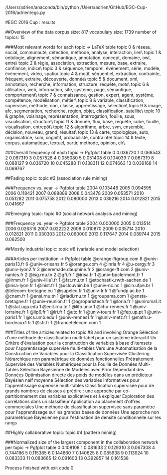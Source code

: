 /Users/adrien/anaconda/bin/python /Users/adrien/GitHub/EGC-Cup-2016/adrien/egc.py

#EGC 2016 Cup : results

##Overview of the data
corpus size: 817
vocabulary size: 1739
number of topics: 15

###Most relevant words for each topic -> LaTeX table
topic 0 & réseau, social, communauté, détection, méthode, analyse, interaction, lien\\
topic 1 & ontologie, alignement, sémantique, annotation, concept, domaine, owl, entre\\
topic 2 & règle, association, extraction, mesure, base, extraire, confiance, indice\\
topic 3 & séquence, temporel, événement, série, modèle, évènement, vidéo, spatio\\
topic 4 & motif, séquentiel, extraction, contrainte, fréquent, extraire, découverte, donnée\\
topic 5 & document, xml, annotation, recherche, information, structure, requête, mots\\
topic 6 & utilisateur, web, information, site, système, page, sémantique, comportement\\
topic 7 & connaissance, gestion, expert, agent, système, compétence, modélisation, métier\\
topic 8 & variable, classification, superviser, méthode, non, classe, apprentissage, sélection\\
topic 9 & image, afc, segmentation, recherche, région, objet, classification, satellite\\
topic 10 & graphe, voisinage, représentation, interrogation, fouille, sous, visualisation, structure\\
topic 11 & donnée, flux, base, requête, cube, fouille, visualisation, entrepôt\\
topic 12 & algorithme, arbre, svm, ensemble, décision, nouveau, grand, résultat\\
topic 13 & carte, topologique, auto, organisatrice, som, cognitif, probabiliste, contrainte\\
topic 14 & texte, corpus, automatique, textuel, partir, méthode, opinion, clr\\

###Overall frequency of each topic -> Pgfplot table
0	0.036720
1	0.068543
2	0.067319
3	0.057528
4	0.055080
5	0.051408
6	0.104039
7	0.067319
8	0.088127
9	0.036720
10	0.045288
11	0.138311
12	0.074663
13	0.039168
14	0.069767

##Fading topic: topic #2 (association rule mining)

###Frequency vs. year -> Pgfplot table
2004	0.103448
2005	0.094595
2006	0.118421
2007	0.088889
2008	0.043478
2009	0.053571
2010	0.051282
2011	0.075758
2012	0.080000
2013	0.039216
2014	0.012821
2015	0.041667

##Emerging topic: topic #0 (social network analysis and mining)

###Frequency vs. year -> Pgfplot table
2004	0.000000
2005	0.013514
2006	0.026316
2007	0.022222
2008	0.010870
2009	0.035714
2010	0.012821
2011	0.030303
2012	0.060000
2013	0.117647
2014	0.089744
2015	0.062500

##Mostly industrial topic: topic #8 (variable and model selection)

###Articles per institution -> Pgfplot table
@orange-ftgroup.com	8
@univ-paris13.fr	6
@univ-orleans.fr	5
@orange.com	4
@inria.fr	4
@u-cergy.fr	3
@univ-lyon2.fr	3
@ceremade.dauphine.fr	2
@orange-ft.com	2
@univ-nantes.fr	2
@isg.rnu.tn	2
@gfi.fr	1
@irisa.fr	1
@univ-bpclermont.fr	1
@lirmm.fr	1
@univ-lille1.fr	1
@fst.rnu.tn	1
@stochastik.rwth-aachen.de	1
@insa-lyon.fr	1
@inist.fr	1
@uclouvain.be	1
@univ-nc.nc	1
@cin.ufpe.br	1
@telecom-bretagne.eu	1
@supelec.fr	1
@univ-lr.fr	1
@fundp.ac.be	1
@cnam.fr	1
@ensi.rnu.tn	1
@riadi.rnu.tn	1
@groupama.com	1
@ensta-bretagne.fr	1
@univ-reunion.fr	1
@agroparistech.fr	1
@loria.fr	1
@uniroma1.it	1
@stat.uga.edu	1
@enit.rnu.tn	1
@lifo.univ	1
@chu-rennes.fr	1
@univ-lorraine.fr	1
@lip6.fr	1
@lri.fr	1
@utc.fr	1
@univ-tours.fr	1
@fep.up.pt	1
@univ-paris1.fr	1
@cs.umb.edu	1
@univ-rennes1.fr	1
@univ-metz.fr	1
@math.u-bordeaux1.fr	1
@sfr.fr	1
@francetelecom.com	1

###Titles of the articles related to topic #8 and involving Orange
Sélection d'une méthode de classification multi-label pour un système interactif
Un Critère d'évaluation pour la construction de variables à base d'itemsets pour l'apprentissage supervisé multi-tables
Vers une Automatisation de la Construction de Variables pour la Classification Supervisée
Clustering hiérarchique non paramétrique de données fonctionnelles
Prétraitement Supervisé des Variables Numériques pour la Fouille de Données Multi-Tables
Sélection Bayésienne de Modèles avec Prior Dépendant des Données
Optimisation directe des poids de modèles dans un prédicteur Bayésien naïf moyenné
Sélection des variables informatives pour l'apprentissage supervisé multi-tables
Classification supervisée pour de grands nombres de classes à prédire : une approche par co-partitionnement des variables explicatives et à expliquer
Exploration des corrélations dans un classifieur Application au placement d'offres commerciales
Une méthode de classification supervisée sans paramètre pour l'apprentissage sur les grandes bases de données
Une approche non paramétrique Bayésienne pour l'estimation de densité conditionnelle sur les rangs

##Highly collaborative topic: topic #4 (pattern mining)

###Normalized size of the largest component in the collaboration network per topic -> Pgfplot table
0	0.108108
1	0.081633
2	0.129310
3	0.067308
4	0.744186
5	0.115385
6	0.144860
7	0.140625
8	0.085938
9	0.113924
10	0.083333
11	0.083665
12	0.091603
13	0.392857
14	0.161538

Process finished with exit code 0
